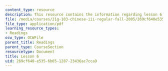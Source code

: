 ```yaml
---
content_type: resource
description: This resource contains the information regarding lesson 6.
file: /media/courses/21g-103-chinese-iii-regular-fall-2005/269cf640e5356b65128723436ac7cca9_MIT21G_103F05_unit6.pdf
file_type: application/pdf
learning_resource_types:
- Readings
ocw_type: OCWFile
parent_title: Readings
parent_type: CourseSection
resourcetype: Document
title: Lesson 6
uid: 269cf640-e535-6b65-1287-23436ac7cca9
---
```

